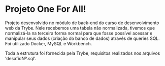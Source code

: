 # Projeto One For All!

Projeto desenvolvido no módulo de back-end do curso de desenvolvimento web da Trybe. Nele recebemos uma tabela não normalizada, tivemos que normalizá-la na terceira forma normal para que fosse possível acessar e manipular seus dados (criação do banco de dados) através de queries SQL. Foi utilizado Docker, MySQL e Workbench.

Toda a estrutura foi fornecida pela Trybe, requisitos realizados nos arquivos 'desafioNº.sql'.
